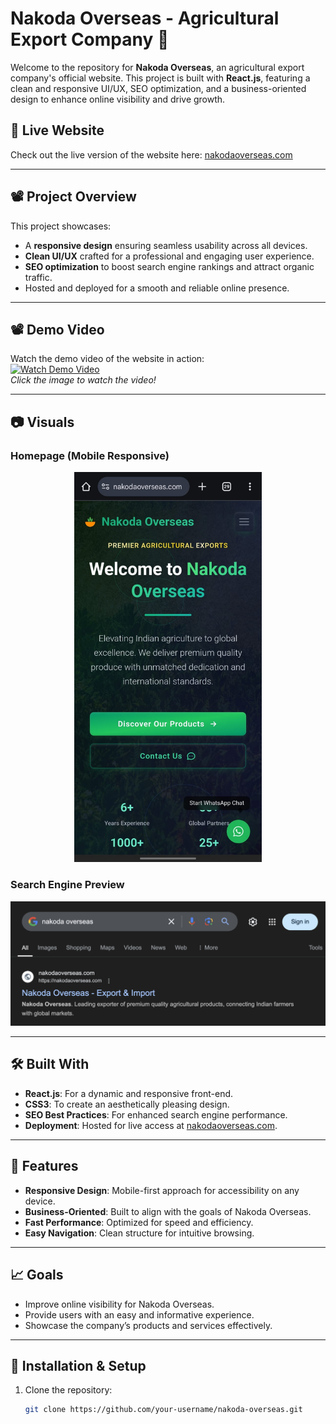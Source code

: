 # Nakoda Overseas - Agricultural Export Company 🌾  

Welcome to the repository for **Nakoda Overseas**, an agricultural export company's official website. This project is built with **React.js**, featuring a clean and responsive UI/UX, SEO optimization, and a business-oriented design to enhance online visibility and drive growth.  

## 🌟 Live Website  
Check out the live version of the website here: [nakodaoverseas.com](https://nakodaoverseas.com/)  

---

## 📽️ Project Overview  
This project showcases:  
- A **responsive design** ensuring seamless usability across all devices.  
- **Clean UI/UX** crafted for a professional and engaging user experience.  
- **SEO optimization** to boost search engine rankings and attract organic traffic.  
- Hosted and deployed for a smooth and reliable online presence.  

---

## 📽️ Demo Video  
Watch the demo video of the website in action:  
[![Watch Demo Video](./media/Nakoda.png)](https://drive.google.com/file/d/1VKnWEc5m6boIiS31Yo3J_MS5_wQk3hQB/view?usp=sharing)  
*Click the image to watch the video!*  

---

## 📷 Visuals  

### Homepage (Mobile Responsive)  
<p align="center">  
  <img src="./media/responsive.jpeg" alt="Homepage - Mobile Responsive" width="300" />  
</p>  

### Search Engine Preview  
<p align="center">  
  <img src="./media/search.png" alt="Search Engine Preview" width="600" />  
</p>  

---

## 🛠️ Built With  
- **React.js**: For a dynamic and responsive front-end.  
- **CSS3**: To create an aesthetically pleasing design.  
- **SEO Best Practices**: For enhanced search engine performance.  
- **Deployment**: Hosted for live access at [nakodaoverseas.com](https://nakodaoverseas.com/).  

---

## 🚀 Features  
- **Responsive Design**: Mobile-first approach for accessibility on any device.  
- **Business-Oriented**: Built to align with the goals of Nakoda Overseas.  
- **Fast Performance**: Optimized for speed and efficiency.  
- **Easy Navigation**: Clean structure for intuitive browsing.  

---

## 📈 Goals  
- Improve online visibility for Nakoda Overseas.  
- Provide users with an easy and informative experience.  
- Showcase the company’s products and services effectively.  

---

## 🔧 Installation & Setup  
1. Clone the repository:  
   ```bash  
   git clone https://github.com/your-username/nakoda-overseas.git  
